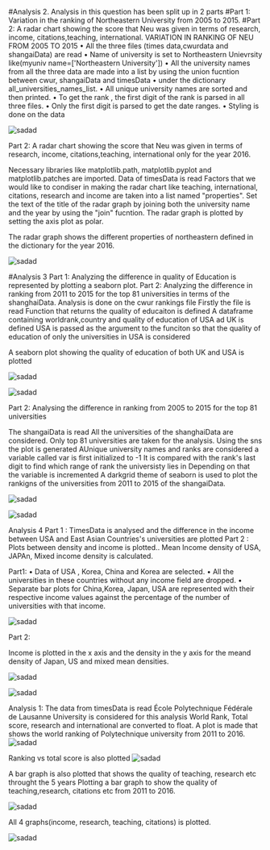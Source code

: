 #Analysis 2.
Analysis in this question has been split up in 2 parts
#Part 1: Variation in the ranking of Northeastern University from 2005 to 2015.
#Part 2: A radar chart showing the score that Neu was given in terms of research, income, citations,teaching, international.
VARIATION IN RANKING OF NEU FROM 2005 TO 2015
•	All the three files (times data,cwurdata and shangaiData) are read
•	Name of university is set to Northeastern Unievrsity like(myuniv name=['Northeastern University'])
•	All the university names from all the three data are made into a list by using the union fucntion between cwur, shangaiData and timesData 
•	under the dictionary all_universities_names_list.
•	All unique university names are sorted and then printed.
•	To get the rank , the first digit of the rank is parsed in all three files.
•	Only the first digit is parsed to get the date ranges.
•	Styling is done on the data

<img 
src="https://github.com/SmruthiSuresh/Smruthi-Suresh/blob/master/Ana2PArt1img.PNG" alt='sadad'/>

Part 2: A radar chart showing the score that Neu was given in terms of research, income, citations,teaching,
international only for the year 2016.

Necessary libraries like matplotlib.path, matplotlib.pyplot and matplotlib.patches are imported.
Data of timesData is read
Factors that we would like to condiser in making the radar chart like teaching, international, citations, research and income are 
taken into a list named "properties".
Set the text of the title of the radar graph by joining both the university name and the year by using the "join" fucntion.
The radar graph is plotted by setting the axis plot as polar.

The radar graph shows the different properties of northeastern defined in the dictionary for the year 2016.

<img 
src="https://github.com/SmruthiSuresh/Smruthi-Suresh/blob/master/Anal%202%20part%202img.PNG" alt='sadad'/>



#Analysis 3
Part 1: Analyzing the difference in quality of Education is represented by plotting a seaborn plot.
Part 2: Analyzing the difference in ranking from 2011 to 2015 for the top 81 universities in terms of the shanghaiData.
Analysis is done on the cwur rankings file
Firstly the file is read
Function that returns the quality of educaiton is defined
A dataframe containing worldrank,country and quality of education of USA ad UK is defined
USA is passed as the argument to the funciton so that the quality of education of only the universities in USA is considered

A seaborn plot showing the quality of education of both UK and USA is plotted


<img 
src="https://github.com/SmruthiSuresh/Smruthi-Suresh/blob/master/Analysis3Part1.PNG" alt='sadad'/>


<img 
src="https://github.com/SmruthiSuresh/Smruthi-Suresh/blob/master/Anal3Part1b.PNG" alt='sadad'/>

Part 2: Analysing the difference in ranking from 2005 to 2015 for the top 81 universities

The shangaiData is read
All the universities of the shanghaiData are considered.
Only top 81 universities are taken for the analysis.
Using the sns the plot is generated
AUnique university names and ranks are considered
a variable called var is first initialized to -1
It is compared with the rank's last digit to find which range of rank the universisty lies in
Depending on that the variable is incremented
A darkgrid theme of seaborn is used to plot the rankigns of the universities from 2011 to 2015 of the shangaiData.

<img 
src="https://github.com/SmruthiSuresh/Smruthi-Suresh/blob/master/Analysis3part2finala.PNG" alt='sadad'/>

<img 
src="https://github.com/SmruthiSuresh/Smruthi-Suresh/blob/master/Analysis3part2finalb.PNG" alt='sadad'/>




Analysis 4
Part 1 : TimesData is analysed and the difference in the income between USA and East Asian Countries's universities are plotted
Part 2 : Plots between density and income is plotted.. Mean Income density of USA, JAPAn, Mixed income density is calculated.

Part1:
•	Data of USA , Korea, China and Korea are selected.
•	All the universities in these countries without any income field are dropped.
•	Separate bar plots for China,Korea, Japan, USA are represented with their respective income values against the percentage of the number of universities with that income.

<img 
src="https://github.com/SmruthiSuresh/Smruthi-Suresh/blob/master/analysis4part1.PNG" alt='sadad'/>

Part 2:

Income is plotted in the x axis and the density in the y axis for the meand density of  Japan, US and mixed mean densities.

<img 
src="https://github.com/SmruthiSuresh/Smruthi-Suresh/blob/master/analysis4part2.PNG" alt='sadad'/>

<img 
src="https://github.com/SmruthiSuresh/Smruthi-Suresh/blob/master/analysis4part2b.PNG" alt='sadad'/>

Analysis 1:
The data from timesData is read
École Polytechnique Fédérale de Lausanne University is considered for this analysis
World Rank, Total score, research and international are converted to float.
A plot is made that shows the world ranking of Polytechnique university from 2011 to 2016.
<img 
src="https://github.com/SmruthiSuresh/Smruthi-Suresh/blob/master/Analysis1%20part1a.PNG" alt='sadad'/>



Ranking vs total score is also plotted
<img 
src="https://github.com/SmruthiSuresh/Smruthi-Suresh/blob/master/Analysis1Part1b.PNG" alt='sadad'/>


A bar graph is also plotted that shows the quality of teaching, research etc throught the 5 years
Plotting a bar graph to show the quality of teaching,research, citations etc from 2011 to 2016.

<img 
src="https://github.com/SmruthiSuresh/Smruthi-Suresh/blob/master/Analysis1Part1b1.PNG" alt='sadad'/>

All 4 graphs(income, research, teaching, citations) is plotted.

<img 
src="https://github.com/SmruthiSuresh/Smruthi-Suresh/blob/master/Analysis1part2a.PNG" alt='sadad'/>








  




















